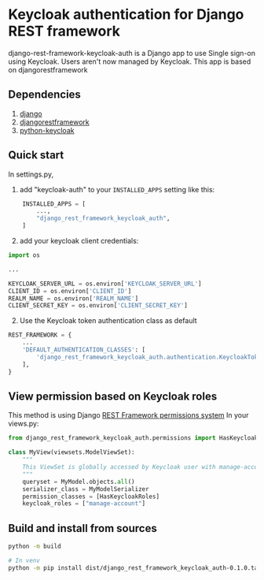 # Keycloak authentication for Django REST framework


django-rest-framework-keycloak-auth is a Django app to use Single sign-on using Keycloak.
Users aren't now managed by Keycloak. This app is based on djangorestframework

## Dependencies
1. [django](https://www.djangoproject.com/)
2. [djangorestframework](https://www.django-rest-framework.org/)
3. [python-keycloak](https://github.com/marcospereirampj/python-keycloak)
## Quick start

In settings.py, 
1.  add "keycloak-auth" to your `INSTALLED_APPS` setting like this:

```py
    INSTALLED_APPS = [
        ...,
        "django_rest_framework_keycloak_auth",
    ]
```

2. add your keycloak client credentials:
```py
import os

...

KEYCLOAK_SERVER_URL = os.environ['KEYCLOAK_SERVER_URL']
CLIENT_ID = os.environ['CLIENT_ID']
REALM_NAME = os.environ['REALM_NAME']
CLIENT_SECRET_KEY = os.environ['CLIENT_SECRET_KEY']
```

2. Use the Keycloak token authentication class as default
```py
REST_FRAMEWORK = {
    ...
    'DEFAULT_AUTHENTICATION_CLASSES': [
        'django_rest_framework_keycloak_auth.authentication.KeycloakTokenAuthentication',
    ],
}
```

## View permission based on Keycloak roles
This method is using Django [REST Framework permissions system](https://www.django-rest-framework.org/api-guide/permissions/) In your views.py:
```py
from django_rest_framework_keycloak_auth.permissions import HasKeycloakRoles

class MyView(viewsets.ModelViewSet):
    """
    This ViewSet is globally accessed by Keycloak user with manage-account role.
    """
    queryset = MyModel.objects.all()
    serializer_class = MyModelSerializer
    permission_classes = [HasKeycloakRoles]
    keycloak_roles = ["manage-account"]
```

## Build and install from sources

```sh
python -m build

# In venv
python -m pip install dist/django_rest_framework_keycloak_auth-0.1.0.tar.gz
```